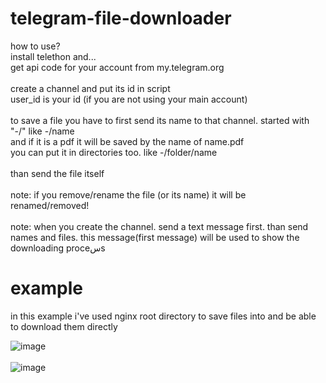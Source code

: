 # telegram-file-downloader
how to use?\
install telethon and...\
get api code for your account from my.telegram.org\
\
create a channel and put its id in script\
user_id is your id (if you are not using your main account)\
\
to save a file you have to first send its name to that channel. started with "-/" like -/name\
and if it is a pdf it will be saved by the name of name.pdf\
you can put it in directories too. like -/folder/name\
\
than send the file itself\
\
note: if you remove/rename the file (or its name) it will be renamed/removed!\
\
note: when you create the channel. send a text message first. than send names and files. this message(first message) will be used to show the downloading proceسs

# example

in this example i've used nginx root directory to save files into and be able to download them directly

![image](https://github.com/tsalehm/telegram-file-download/assets/102450756/d3c2ca4c-a53d-4f71-a95a-047fbaa9cf22)
\
\
![image](https://github.com/tsalehm/telegram-file-download/assets/102450756/aa59f1dc-34ef-43a8-86d5-56176385a2d3)
